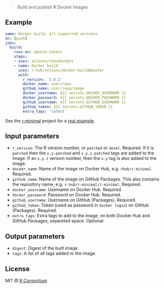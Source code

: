 
> Build and publish R Docker Images

## Example

```yaml
name: Docker build, all supported versions
on: [push]
jobs:
  build:
    runs-on: ubuntu-latest
    steps:
    - uses: actions/checkout@v1
    - name: Docker build
      uses: r-hub/actions/docker-build@master
      with:
        r_version: '3.6.2'
        docker_name: user/repo
        github_name: user/repo/image
        docker_username: ${{ secrets.DOCKER_USERNAME }}
        docker_password: ${{ secrets.DOCKER_PASSWORD }}
        github_username: ${{ secrets.GITHUB_USERNAME }}
        github_token: ${{ secrets.GITHUB_TOKEN }}
        extra_tags: 'latest'
```

See the [r-minimal](https://github.com/r-hub/r-minimal) project for a
[real example](https://github.com/r-hub/r-minimal/blob/master/.github/workflows/docker-build.yml).

## Input parameters

* `r_version`: The R version number, or `patched` or `devel`. Required.
  If it is `patched` then the `x.y-patched` and `x.y.z-patched` tags are
  added to the image. If an `x.y.z` version number, then the `x.y` tag
  is also added to the image.
* `docker_name`: Name of the image on Docker Hub, e.g. `rhub/r-minimal`.
  Required.
* `github_name`: Name of the image on GitHub Packages. This also
  contains the repository name, e.g. `r-hub/r-minimal/r-minimal`.
  Required.
* `docker_username`: Username on Docker Hub. Required.
* `docker_password`: Password on Docker Hub. Required.
* `github_username`: Username on GitHub (Packages). Required.
* `github_token`: Token (used as password in `docker login`) on GitHub
  (Packages). Required.
* `extra_tags`: Extra tags to add to the image, on both Docker Hub and
  GitHub Packages, separeted space. Optional.

## Output parameters

* `digest`: Digest of the built image.
* `tags`: A list of all tags added to the image.

## License

MIT @ [R Consortium](https://www.r-consortium.org/)
